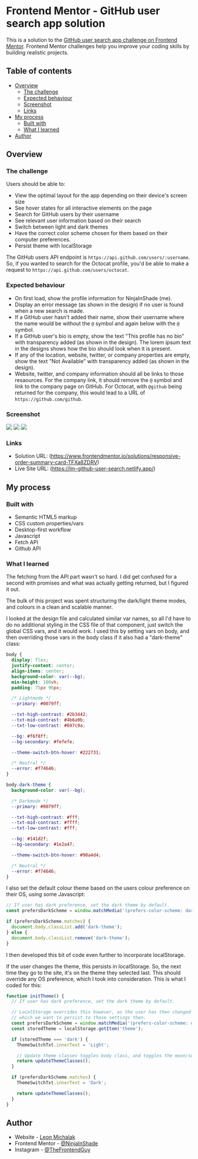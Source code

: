 # Frontend Mentor - GitHub user search app solution

This is a solution to the [GitHub user search app challenge on Frontend Mentor](https://www.frontendmentor.io/challenges/github-user-search-app-Q09YOgaH6). Frontend Mentor challenges help you improve your coding skills by building realistic projects.

## Table of contents

- [Overview](#overview)
  - [The challenge](#the-challenge)
  - [Expected behaviour](#expected-behaviour)
  - [Screenshot](#screenshot)
  - [Links](#links)
- [My process](#my-process)
  - [Built with](#built-with)
  - [What I learned](#what-i-learned)
- [Author](#author)

## Overview

### The challenge

Users should be able to:

- View the optimal layout for the app depending on their device's screen size
- See hover states for all interactive elements on the page
- Search for GitHub users by their username
- See relevant user information based on their search
- Switch between light and dark themes
- Have the correct color scheme chosen for them based on their computer preferences.
- Persist theme with localStorage

The GitHub users API endpoint is `https://api.github.com/users/:username`. So, if you wanted to search for the Octocat profile, you'd be able to make a request to `https://api.github.com/users/octocat`.

### Expected behaviour

- On first load, show the profile information for NinjaInShade (me).
- Display an error message (as shown in the design) if no user is found when a new search is made.
- If a GitHub user hasn't added their name, show their username where the name would be without the `@` symbol and again below with the `@` symbol.
- If a GitHub user's bio is empty, show the text "This profile has no bio" with transparency added (as shown in the design). The lorem ipsum text in the designs shows how the bio should look when it is present.
- If any of the location, website, twitter, or company properties are empty, show the text "Not Available" with transparency added (as shown in the design).
- Website, twitter, and company information should all be links to those resaources. For the company link, it should remove the `@` symbol and link to the company page on GitHub. For Octocat, with `@github` being returned for the company, this would lead to a URL of `https://github.com/github`.

### Screenshot

![](./screenshots/Desktop_solution.png)
![](./screenshots/Desktop_light_solution.png)
![](./screenshots/Mobile_solution.png)

### Links

- Solution URL: (https://www.frontendmentor.io/solutions/responsive-order-summary-card-TFXa8ZDRV)
- Live Site URL: (https://lm-github-user-search.netlify.app/)

## My process

### Built with

- Semantic HTML5 markup
- CSS custom properties/vars
- Desktop-first workflow
- Javascript
- Fetch API
- Github API

### What I learned

The fetching from the API part wasn't so hard. I did get confused for a second with promises and what was actually getting returned, but I figured it out.

The bulk of this project was spent structuring the dark/light theme modes, and colours in a clean and scalable manner.

I looked at the design file and calculated similar var names, so all I'd have to do no additional styling in the CSS file of that component, just switch the global CSS vars, and it would work. I used this by setting vars on body, and then overriding those vars in the body class if it also had a "dark-theme" class:

```css
body {
  display: flex;
  justify-content: center;
  align-items: center;
  background-color: var(--bg);
  min-height: 100vh;
  padding: 75px 96px;

  /* Lightmode */
  --primary: #0079ff;

  --txt-high-contrast: #2b3442;
  --txt-mid-contrast: #4b6a9b;
  --txt-low-contrast: #697c9a;

  --bg: #f6f8ff;
  --bg-secondary: #fefefe;

  --theme-switch-btn-hover: #222731;

  /* Neutral */
  --error: #f74646;
}

body.dark-theme {
  background-color: var(--bg);

  /* Darkmode */
  --primary: #0079ff;

  --txt-high-contrast: #fff;
  --txt-mid-contrast: #ffff;
  --txt-low-contrast: #fff;

  --bg: #141d2f;
  --bg-secondary: #1e2a47;

  --theme-switch-btn-hover: #90a4d4;

  /* Neutral */
  --error: #f74646;
}
```

I also set the default colour theme based on the users colour preference on their OS, using some Javascript:

```js
// If user has dark preference, set the dark theme by default.
const prefersDarkScheme = window.matchMedia('(prefers-color-scheme: dark)');

if (prefersDarkScheme.matches) {
  document.body.classList.add('dark-theme');
} else {
  document.body.classList.remove('dark-theme');
}
```

I then developed this bit of code even further to incorporate localStorage.

If the user changes the theme, this persists in localStorage. So, the next time they go to the site, it's on the theme they selected last. This should override any OS preference, which I took into consideration. This is what I coded for this:

```js
function initTheme() {
  // If user has dark preference, set the dark theme by default.

  // LocalStorage overrides this however, as the user has then changed the theme,
  // which we want to persist to those settings then.
  const prefersDarkScheme = window.matchMedia('(prefers-color-scheme: dark)');
  const storedTheme = localStorage.getItem('theme');

  if (storedTheme === 'dark') {
    ThemeSwitchTxt.innerText = 'Light';

    // Update theme classes toggles body class, and toggles the moon/sun icons to change over.
    return updateThemeClasses();
  }

  if (prefersDarkScheme.matches) {
    ThemeSwitchTxt.innerText = 'Dark';

    return updateThemeClasses();
  }
}
```

## Author

- Website - [Leon Michalak](https://www.leonmichalak.dev)
- Frontend Mentor - [@NinjaInShade](https://www.frontendmentor.io/profile/NinjaInShade)
- Instagram - [@TheFrontendGuy](https://www.instagram.com/thefrontendguy/)
